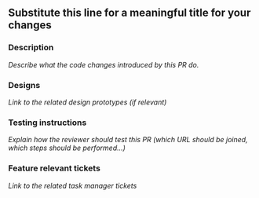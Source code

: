 ## Substitute this line for a meaningful title for your changes
### Description
_Describe what the code changes introduced by this PR do._
### Designs
_Link to the related design prototypes (if relevant)_
### Testing instructions
_Explain how the reviewer should test this PR (which URL should be joined, which steps should be performed...)_
### Feature relevant tickets
_Link to the related task manager tickets_
